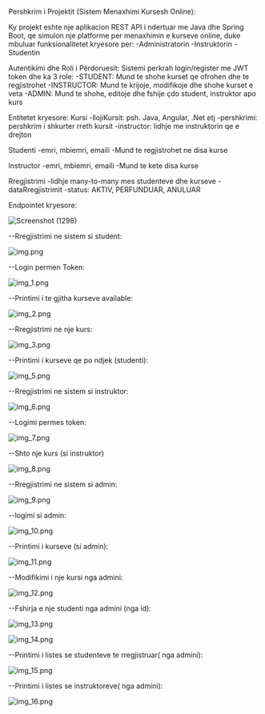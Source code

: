 Pershkrim i Projektit (Sistem Menaxhimi Kursesh Online):

Ky projekt eshte nje aplikacion REST API i ndertuar me Java dhe Spring Boot, qe simulon nje platforme per menaxhimin e kurseve online, duke mbuluar funksionalitetet kryesore per:
-Administratorin
-Instruktorin
-Studentin


Autentikimi dhe Roli i Përdoruesit:
Sistemi perkrah login/register me JWT token dhe ka 3 role:
-STUDENT: Mund te shohe kurset qe ofrohen dhe te regjistrohet
-INSTRUCTOR: Mund te krijoje, modifikoje dhe shohe kurset e veta
-ADMIN: Mund te shohe, editoje dhe fshije çdo student, instruktor apo kurs

Entitetet kryesore:
Kursi
-llojiKursit: psh. Java, Angular, .Net etj
-pershkrimi: pershkrim i shkurter rreth kursit
-instructor: lidhje me instruktorin qe e drejton

Studenti
-emri, mbiemri, emaili
-Mund te regjistrohet ne disa kurse

Instructor
-emri, mbiemri, emaili
-Mund te kete disa kurse

Rregjistrimi
-lidhje many-to-many mes studenteve dhe kurseve
-dataRregjistrimit
-status: AKTIV, PERFUNDUAR, ANULUAR

 
Endpointet kryesore:

![Screenshot (1298)](https://github.com/user-attachments/assets/4686a472-ef98-446c-8f45-5e3f30f58634)



--Rregjistrimi ne sistem si student:

![img.png](img.png)

--Login permen Token:

![img_1.png](img_1.png)

--Printimi i te gjitha kurseve available:

![img_2.png](img_2.png)

--Rregjistrimi ne nje kurs: 

![img_3.png](img_3.png)

--Printimi i kurseve qe po ndjek (studenti):

![img_5.png](img_5.png)

--Rregjistrimi ne sistem si instruktor:

![img_6.png](img_6.png)

--Logimi permes token:

![img_7.png](img_7.png)

--Shto nje kurs (si instruktor)

![img_8.png](img_8.png)

--Rregjistrimi ne sistem si admin:

![img_9.png](img_9.png)

--logimi si admin:

![img_10.png](img_10.png)

--Printimi i kurseve (si admin):

![img_11.png](img_11.png)

--Modifikimi i nje kursi nga admini:

![img_12.png](img_12.png)

--Fshirja e nje studenti nga admini (nga id):

![img_13.png](img_13.png)

![img_14.png](img_14.png)

--Printimi i listes se studenteve te rregjistruar( nga admini):

![img_15.png](img_15.png)

--Printimi i listes se instruktoreve( nga admini):

![img_16.png](img_16.png)


